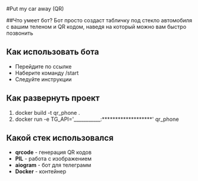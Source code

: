 #Put my car away (QR)

##Что умеет бот?
Бот просто создаст табличку под стекло автомобиля с вашим теленом и QR кодом, 
наведя на который можно вам быстро позвонить

## Как использовать бота
* Перейдите по ссылке
* Наберите команду /start
* Следуйте инструкции

## Как развернуть проект
1. docker build -t qr_phone . 
2. docker run  -e TG_API='___________:*******************' qr_phone


## Какой стек использовался 

* **qrcode** - генерация QR кодов
* **PIL** - работа с изображением
* **aiogram** - бот для телеграмм
* **Docker** - контейнер